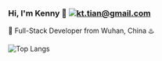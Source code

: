 ### Hi, I'm Kenny :wave:   [![kt.tian@gmail.com](https://img.shields.io/static/v1?label=kt.tian@gmail.com&message=%20&color=red&logo=gmail&style=flat-square&logoColor=white)](mailto:kt.tian@gmail.com)

:wrench: Full-Stack Developer from Wuhan, China ♨️

![Top Langs](https://github-readme-stats.vercel.app/api/top-langs/?username=Kennytian&theme=Gradient&count_private=true&show_icons=true&layout=compact)


